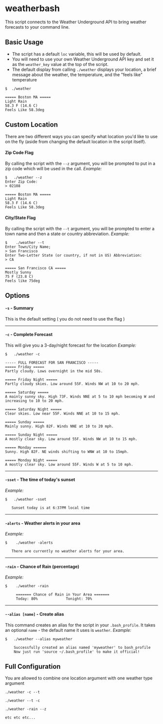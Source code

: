 # weatherbash

This script connects to the Weather Underground API to bring weather forecasts to your command line.

## Basic Usage
* The script has a default `loc` variable, this will be used by default.
* You will need to use your own Weather Underground API key and set it as the `weather_key` value at the top of the script.
* The default display from calling `./weather` displays your location, a brief message about the weather, the temperature, and the "feels like" temperature

```
$  ./weather

===== Boston MA =====
Light Rain
58.3 F (14.6 C)
Feels Like 58.3deg
```

## Custom Location
There are two different ways you can specify what location you'd like to use on the fly (aside from changing the default location in the script itself).

#### Zip Code Flag
By calling the script with the `--z` argument, you will be prompted to put in a zip code which will be used in the call.
_Example:_
```
$   ./weather --z
Enter Zip Code:
> 02108

===== Boston MA =====
Light Rain
58.3 F (14.6 C)
Feels Like 58.3deg
```

#### City/State Flag
By calling the script with the `--t` argument, you will be prompted to enter a town name and then a state or country abbreviation.
_Example:_
```
$    ./weather --t
Enter Town/City Name;
> San Francisco
Enter Two-Letter State (or country, if not in US) Abbreviation:
> CA

===== San Francisco CA =====
Mostly Sunny
75 F (23.8 C)
Feels like 75deg
```

## Options
#### `-s` - Summary
This is the default setting ( you do not need to use the flag )

---

#### `-c` - Complete Forecast
This will give you a 3-day/night forecast for the location
_Example:_
```
$   ./weather -c

----- FULL FORECAST FOR SAN FRANCISCO -----
===== Friday =====
Partly cloudy. Lows overnight in the mid 50s.

===== Friday Night =====
Partly cloudy skies. Low around 55F. Winds NW at 10 to 20 mph.

===== Saturday =====
A mainly sunny sky. High 73F. Winds NNE at 5 to 10 mph becoming W and increasing to 10 to 20 mph.

===== Saturday Night =====
Clear skies. Low near 55F. Winds NNE at 10 to 15 mph.

===== Sunday =====
Mainly sunny. High 82F. Winds NNE at 10 to 20 mph.

===== Sunday Night =====
A mostly clear sky. Low around 55F. Winds NW at 10 to 15 mph.

===== Monday ======
Sunny. High 82F. NE winds shifting to WNW at 10 to 15mph.

===== Monday Night =====
A mostly clear sky. Low around 55F. Winds W at 5 to 10 mph.
```

---

#### `-sset` - The time of today's sunset
_Example:_
```
$   ./weather -sset

   Sunset today is at 6:37PM local time

```

---

#### `-alerts` - Weather alerts in your area
_Example:_
```
$    ./weather -alerts

   There are currently no weather alerts for your area.
```

---

#### `-rain` - Chance of Rain (percentage)
_Example:_
```
$    ./weather -rain

     ======= Chance of Rain in Your Area =======
     Today: 80%	  		    Tonight: 70%
```

---

#### `--alias [name]` - Create alias
This command creates an alias for the script in your `.bash_profile`. It takes an optional `name` - the default name it uses is `weather`.
_Example:_
```
$   ./weather --alias myweather

    Successfully created an alias named 'myweather' to bash_profile
    Now just run 'source ~/.bash_profile' to make it official!
```

## Full Configuration
You are allowed to combine one location argument with one weather type argument
```
./weather -c --t

./weather --t -c

./weather -rain --z

etc etc etc...
```

